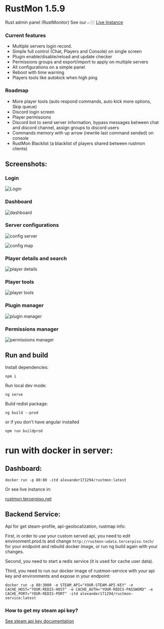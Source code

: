 # RustMon 1.5.9

Rust admin panel (RustMonitor) See our 👉🏼 [Live Instance](https://rustmon.tercerpiso.net)

### Current features

- Multiple servers login record.
- Simple full control (Chat, Players and Console) on single screen
- Plugin enable/disable/reload and update checker
- Permissions groups and export/import to apply on multiple servers
- All configurations on a simple panel
- Reboot with time warning
- Players tools like autokick when high ping

### Roadmap

- More player tools (auto respond commands, auto kick more options, Skip queue)
- Discord login screen
- Player permissions
- Discord bot to send server information, bypass messages between chat and discord channel, assign groups to discord users
- Commands memory with up arrow (rewrite last command sended) on console
- RustMon Blacklist (a blacklist of players shared between rustmon clients)

## Screenshots:

### Login

![Login](https://i.imgur.com/1mitLwe.png)

### Dashboard

![dashboard](https://i.imgur.com/d0u2uOa.png)

### Server configurations

![config server](https://i.imgur.com/4eBmGje.png)

![config map](https://i.imgur.com/sH392gF.png)

### Player details and search

![player details](https://i.imgur.com/8oUQXug.png)

### Player tools

![player tools](https://i.imgur.com/nptYGlO.png)

### Plugin manager

![plugin manager](https://i.imgur.com/8qNMET3.png)

### Permissions manager
![permissions manager](https://i.imgur.com/bo3G41h.png)

## Run and build

Install dependencies:

`npm i`

Run local dev mode:

`ng serve`

Build redist package:

`ng build --prod`

or if you don't have angular installed

`npm run buildprod`

# run with docker in server:

## Dashboard:

```
docker run -p 80:80 -itd alexander171294/rustmon:latest
```

Or see live instance in:

[rustmon.tercerpiso.net](https://rustmon.tercerpiso.net)

## Backend Service:

Api for get steam-profile, api-geolocalization, rustmap info:

First, in order to use your custom served api, you need to edit environment.prod.ts and change `http://rustmon-udata.tercerpiso.tech/` for your endpoint and rebuild docker image, or run ng build again with your changes.

Second, you need to start a redis service (it is used for cache user data).

Third, you need to run our docker image of rustmon-service with your api key and environments and expose in your endpoint:

```
docker run -p 80:3000 -e STEAM_API="YOUR-STEAM-API-KEY" -e CACHE_HOST="YOUR-REDIS-HOST" -e CACHE_AUTH="YOUR-REDIS-PASSWORD" -e CACHE_PORT="YOUR-REDIS-PORT" -itd alexander171294/rustmon-service:latest
```

### How to get my steam api key?

[See steam api key documentation](https://steamcommunity.com/dev/apikey)

